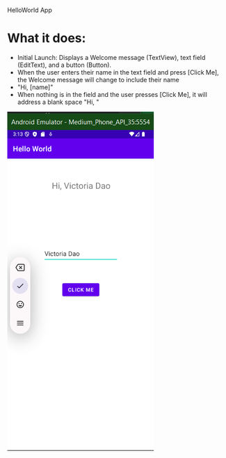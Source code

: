 HelloWorld App

# What it does:
- Initial Launch: Displays a Welcome message (TextView), text field (EditText), and a button (Button).
- When the user enters their name in the text field and press [Click Me], the Welcome message will change to include their name
- "Hi, [name]"
- When nothing is in the field and the user presses [Click Me], it will address a blank space "Hi, "

![Application screenshot](app/screenshot.png?raw=true "ScreenShot")
